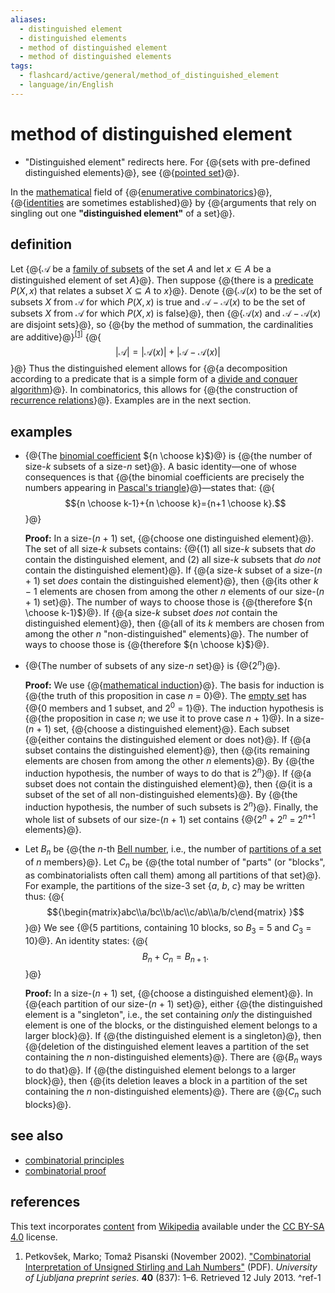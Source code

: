 ```yaml
---
aliases:
  - distinguished element
  - distinguished elements
  - method of distinguished element
  - method of distinguished elements
tags:
  - flashcard/active/general/method_of_distinguished_element
  - language/in/English
---
```


# method of distinguished element

- "Distinguished element" redirects here. For {@{sets with pre-defined distinguished elements}@}, see {@{[pointed set](pointed%20set.md)}@}.

In the [mathematical](mathematics.md) field of {@{[enumerative combinatorics](enumerative%20combinatorics.md)}@}, {@{[identities](identity%20(mathematics).md) are sometimes established}@} by {@{arguments that rely on singling out one __"distinguished element"__ of a set}@}.

## definition

Let {@{${\mathcal {A} }$ be a [family of subsets](family%20of%20sets.md) of the set $A$ and let $x\in A$ be a distinguished element of set $A$}@}. Then suppose {@{there is a [predicate](predicate%20(mathematical%20logic).md) $P(X,x)$ that relates a subset $X\subseteq A$ to $x$}@}. Denote {@{${\mathcal {A} }(x)$ to be the set of subsets $X$ from ${\mathcal {A} }$ for which $P(X,x)$ is true and ${\mathcal {A} }-\mathcal A(x)$ to be the set of subsets $X$ from ${\mathcal {A} }$ for which $P(X,x)$ is false}@}, then {@{${\mathcal {A} }(x)$ and ${\mathcal {A} }-\mathcal A(x)$ are disjoint sets}@}, so {@{by the method of summation, the cardinalities are additive}@}<sup>[\[1\]](#^ref-1)</sup> {@{$$|{\mathcal {A} }|=|{\mathcal {A} }(x)|+|{\mathcal {A} }-\mathcal A(x)|$$}@} Thus the distinguished element allows for {@{a decomposition according to a predicate that is a simple form of a [divide and conquer algorithm](divide-and-conquer%20algorithm.md)}@}. In combinatorics, this allows for {@{the construction of [recurrence relations](recurrence%20relation.md)}@}. Examples are in the next section.

## examples

- {@{The [binomial coefficient](binomial%20coefficient.md) ${n \choose k}$}@} is {@{the number of size-_k_ subsets of a size-_n_ set}@}. A basic identity—one of whose consequences is that {@{the binomial coefficients are precisely the numbers appearing in [Pascal's triangle](pascal's%20triangle.md)}@}—states that: {@{$${n \choose k-1}+{n \choose k}={n+1 \choose k}.$$}@} <p> __Proof:__ In a size-(_n_ + 1) set, {@{choose one distinguished element}@}. The set of all size-_k_ subsets contains: {@{(1) all size-_k_ subsets that _do_ contain the distinguished element, and (2) all size-_k_ subsets that _do not_ contain the distinguished element}@}. If {@{a size-_k_ subset of a size-(_n_ + 1) set _does_ contain the distinguished element}@}, then {@{its other _k_ − 1 elements are chosen from among the other _n_ elements of our size-(_n_ + 1) set}@}. The number of ways to choose those is {@{therefore ${n \choose k-1}$}@}. If {@{a size-_k_ subset _does not_ contain the distinguished element}@}, then {@{all of its _k_ members are chosen from among the other _n_ "non-distinguished" elements}@}. The number of ways to choose those is {@{therefore ${n \choose k}$}@}.
- {@{The number of subsets of any size-_n_ set}@} is {@{2<sup>_n_</sup>}@}. <p> __Proof:__ We use {@{[mathematical induction](mathematical%20induction.md)}@}. The basis for induction is {@{the truth of this proposition in case _n_ = 0}@}. The [empty set](empty%20set.md) has {@{0 members and 1 subset, and 2<sup>0</sup> = 1}@}. The induction hypothesis is {@{the proposition in case _n_; we use it to prove case _n_ + 1}@}. In a size-(_n_ + 1) set, {@{choose a distinguished element}@}. Each subset {@{either contains the distinguished element or does not}@}. If {@{a subset contains the distinguished element}@}, then {@{its remaining elements are chosen from among the other _n_ elements}@}. By {@{the induction hypothesis, the number of ways to do that is 2<sup>_n_</sup>}@}. If {@{a subset does not contain the distinguished element}@}, then {@{it is a subset of the set of all non-distinguished elements}@}. By {@{the induction hypothesis, the number of such subsets is 2<sup>_n_</sup>}@}. Finally, the whole list of subsets of our size-(_n_ + 1) set contains {@{2<sup>_n_</sup> + 2<sup>_n_</sup> = 2<sup>_n_+1</sup> elements}@}.
- Let _B_<sub>_n_</sub> be {@{the _n_-th [Bell number](bell%20number.md), i.e., the number of [partitions of a set](partition%20of%20a%20set.md) of _n_ members}@}. Let _C_<sub>_n_</sub> be {@{the total number of "parts" (or "blocks", as combinatorialists often call them) among all partitions of that set}@}. For example, the partitions of the size-3 set {_a_, _b_, _c_} may be written thus: {@{$${\begin{matrix}abc\\a/bc\\b/ac\\c/ab\\a/b/c\end{matrix} }$$}@} We see {@{5 partitions, containing 10 blocks, so _B_<sub>3</sub> = 5 and _C_<sub>3</sub> = 10}@}. An identity states: {@{$$B_{n}+C_{n}=B_{n+1}.$$}@} <p> __Proof:__ In a size-(_n_ + 1) set, {@{choose a distinguished element}@}. In {@{each partition of our size-(_n_ + 1) set}@}, either {@{the distinguished element is a "singleton", i.e., the set containing _only_ the distinguished element is one of the blocks, or the distinguished element belongs to a larger block}@}. If {@{the distinguished element is a singleton}@}, then {@{deletion of the distinguished element leaves a partition of the set containing the _n_ non-distinguished elements}@}. There are {@{_B_<sub>_n_</sub> ways to do that}@}. If {@{the distinguished element belongs to a larger block}@}, then {@{its deletion leaves a block in a partition of the set containing the _n_ non-distinguished elements}@}. There are {@{_C_<sub>_n_</sub> such blocks}@}.

## see also

- [combinatorial principles](combinatorial%20principles.md)
- [combinatorial proof](combinatorial%20proof.md)

## references

This text incorporates [content](https://en.wikipedia.org/wiki/method_of_distinguished_element) from [Wikipedia](Wikipedia.md) available under the [CC BY-SA 4.0](https://creativecommons.org/licenses/by-sa/4.0/) license.

1. Petkovšek, Marko; Tomaž Pisanski (November 2002). ["Combinatorial Interpretation of Unsigned Stirling and Lah Numbers"](http://www.imfm.si/preprinti/PDF/00837.pdf) (PDF). _University of Ljubljana preprint series_. __40__ (837): 1–6. Retrieved 12 July 2013. <a id="^ref-1"></a>^ref-1
